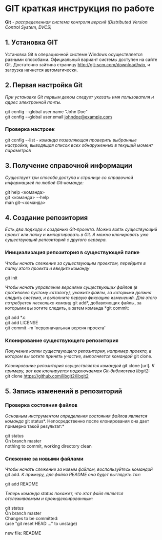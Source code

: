 # GIT краткая инструкция по работе

**Git** - *распределенная система контроля версий (Distributed Version Control System, DVCS)*

## 1. Уcтановка GIT

Установка Git в операционной системе Windows осуществляется разными способами. Официальный вариант системы доступен на сайте Git. Достаточно зайтина страницу http://git-scm.com/download/win, и загрузка начнется автоматически.

## 2. Первая настройка Git

*При установке Git первым делом следует указать имя пользователя и адрес электронной почты.*  

git config --global user.name "John Doe"  
git config --global user.email johndoe@example.com

### Проверка настроек

git config --list - *команда позволяющая проверить выбранные настройки, выводящая список всех обнаруженных в текущий момент параметров*

## 3. Получение справочной информации

*Существует три способа доступа к странице со справочной информацией по любой Git-команде:*

git help <команда>  
git <команда> --help  
man git-<команда>

## 4. Создание репозитория

*Есть два подхода к созданию Git-проекта. Можно взять существующий проект или папку и импортировать в Git. А можно клонировать уже существующий репозиторий с другого сервера.*

### Инициализация репозитория в существующей папке

*Чтобы начать слежение за существующим проектом, перейдите в папку этого проекта и введите команду*  

git init

*Чтобы начать управление версиями существующих файлов (в противовес пустому каталогу), укажите файлы, за которыми должна следить система, и выполните первую фиксацию изменений. Для этого потребуется несколько команд* git add*, добавляющих файлы, за которыми вы хотите следить, а затем команда *git commit:

git add *.c  
git add LICENSE  
git commit -m 'первоначальная версия проекта'

### Клонирование существующего репозитория

*Получение копии существующего репозитория, например проекта, в котором вы хотите принять участие, выполняется командой* git clone.

*Клонирование репозитория осуществляется командой* git clone [url]*. К примеру, вот как клонируется подключаемая Git-библиотека libgit2:*  
git clone https://github.com/libgit2/libgit2

## 5. Запись изменений в репозиторий

### Проверка состояния файлов

*Основным инструментом определения состояния файлов является команда* git status*. Непосредственно после клонирования она дает примерно такой результат:*  

git status  
On branch master  
nothing to commit, working directory clean

### Слежение за новыми файлами

*Чтобы начать слежение за новым файлом, воспользуйтесь командой* git add. *К примеру, для файла README она будет выглядеть так:*  

git add README  

*Теперь команда *status* покажет, что этот файл является отслеживаемым и проиндексированным:*

git status  
On branch master  
Changes to be committed:  
(use "git reset HEAD <file>..." to unstage)  

new file: README

